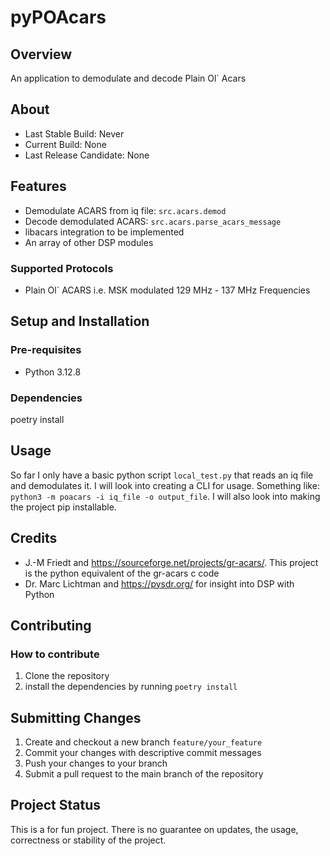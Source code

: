 # pyPOAcars
## Overview
An application to demodulate and decode Plain Ol` Acars

## About
- Last Stable Build: Never
- Current Build: None
- Last Release Candidate: None

## Features
- Demodulate ACARS from iq file: `src.acars.demod`
- Decode demodulated ACARS: `src.acars.parse_acars_message`
- libacars integration to be implemented
- An array of other DSP modules 

### Supported Protocols
- Plain Ol` ACARS i.e. MSK modulated 129 MHz - 137 MHz Frequencies

## Setup and Installation
### Pre-requisites
- Python 3.12.8
### Dependencies
poetry install

## Usage
So far I only have a basic python script `local_test.py` that reads an iq file and demodulates it.
I will look into creating a CLI for usage. Something like: `python3 -m poacars -i iq_file -o output_file`.
I will also look into making the project pip installable.

## Credits
- J.-M Friedt and https://sourceforge.net/projects/gr-acars/. This project is the python equivalent of the gr-acars c code
- Dr. Marc Lichtman and https://pysdr.org/ for insight into DSP with Python

## Contributing
### How to contribute
1. Clone the repository
2. install the dependencies by running `poetry install`

## Submitting Changes
1. Create and checkout a new branch `feature/your_feature`
2. Commit your changes with descriptive commit messages
3. Push your changes to your branch
4. Submit a pull request to the main branch of the repository

## Project Status
This is a for fun project. There is no guarantee on updates, the usage, correctness or stability of the project.
